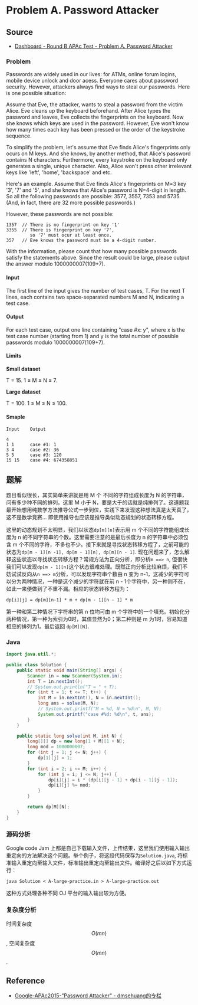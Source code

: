# Problem A. Password Attacker

## Source

- [Dashboard - Round B APAc Test - Problem A. Password Attacker](https://code.google.com/codejam/contest/4214486/dashboard#s=p0)

### Problem

Passwords are widely used in our lives: for ATMs, online forum logins, mobile device unlock and door acess. Everyone cares about password security. However, attackers always find ways to steal our passwords. Here is one possible situation:

Assume that Eve, the attacker, wants to steal a password from the victim Alice. Eve cleans up the keyboard beforehand. After Alice types the password and leaves, Eve collects the fingerprints on the keyboard. Now she knows which keys are used in the password. However, Eve won't know how many times each key has been pressed or the order of the keystroke sequence.

To simplify the problem, let's assume that Eve finds Alice's fingerprints only ocurs on M keys. And she knows, by another method, that Alice's password contains N characters. Furthermore, every keystroke on the keyboard only generates a single, unique character. Also, Alice won't press other irrelevant keys like 'left', 'home', 'backspace' and etc.

Here's an example. Assume that Eve finds Alice's fingerprints on M=3 key '3', '7' and '5', and she knows that Alice's password is N=4-digit in length. So all the following passwords are possible: 3577, 3557, 7353 and 5735. (And, in fact, there are 32 more possible passwords.)

However, these passwords are not possible:

```
1357  // There is no fingerprint on key '1'
3355  // There is fingerprint on key '7',
         so '7' must ocur at least once.
357   // Eve knows the password must be a 4-digit number.
```

With the information, please count that how many possible passwords satisfy the statements above. Since the result could be large, please output the answer modulo 1000000007(109+7).

#### Input

The first line of the input gives the number of test cases, T.
For the next T lines, each contains two space-separated numbers M and N, indicating a test case.

#### Output

For each test case, output one line containing "case #x: y", where x is the test case number (starting from 1) and y is the total number of possible passwords modulo 1000000007(109+7).

#### Limits

**Small dataset**

T = 15.
1 ≤ M ≤ N ≤ 7.

**Large dataset**

T = 100.
1 ≤ M ≤ N ≤ 100.

#### Smaple

```
Input    Output

4
1 1      case #1: 1
3 4      case #2: 36
5 5      case #3: 120
15 15    case #4: 674358851
```

## 题解

题目看似很长，其实简单来讲就是用 M 个 不同的字符组成长度为 N 的字符串，问有多少种不同的排列。这里 M 小于 N，要是大于的话就是纯排列了。这道题我最开始想用纯数学方法推导公式一步到位，实践下来发现这种想法真是太天真了，这不是数学竞赛... 即使用推导也应该是推导类似动态规划的状态转移方程。

这里的动态规划不太明显，我们以状态`dp[m][n]`表示用 m 个不同的字符能组成长度为 n 的不同字符串的个数。这里需要注意的是最后长度为 n 的字符串中必须包含 m 个不同的字符，不多也不少。接下来就是寻找状态转移方程了，之前可能的状态为`dp[m - 1][n -1], dp[m - 1][n], dp[m][n - 1]`. 现在问题来了，怎么解释这些状态以寻找状态转移方程？常规方法为正向分析，即分析`m ==> n`, 但很快我们可以发现`dp[m - 1][n]`这个状态很难处理。既然正向分析比较麻烦，我们不妨试试反向从`n ==> m`分析，可以发现字符串个数由 n 变为 n-1，这减少的字符可以分为两种情况，一种是这个减少的字符就在前 n - 1个字符中，另一种则不在，如此一来便做到了不重不漏。相应的状态转移方程为：

```
dp[i][j] = dp[m][n-1] * m + dp[m - 1][n - 1] * m
```

第一种和第二种情况下字符串的第 n 位均可由 m 个字符中的一个填充。初始化分两种情况，第一种为索引为0时，其值显然为0；第二种则是 m 为1时，容易知道相应的排列为1。最后返回 `dp[M][N]`.

### Java

```java
import java.util.*;

public class Solution {
	public static void main(String[] args) {
		Scanner in = new Scanner(System.in);
		int T = in.nextInt();
		// System.out.println("T = " + T);
		for (int t = 1; t <= T; t++) {
			int M = in.nextInt(), N = in.nextInt();
			long ans = solve(M, N);
			// System.out.printf("M = %d, N = %d\n", M, N);
			System.out.printf("case #%d: %d\n", t, ans);
		}
	}

	public static long solve(int M, int N) {
		long[][] dp = new long[1 + M][1 + N];
		long mod = 1000000007;
		for (int j = 1; j <= N; j++) {
			dp[1][j] = 1;
		}
		for (int i = 2; i <= M; i++) {
			for (int j = i; j <= N; j++) {
				dp[i][j] = i * (dp[i][j - 1] + dp[i - 1][j - 1]);
				dp[i][j] %= mod;
			}
		}

		return dp[M][N];
	}
}
```

### 源码分析

Google code Jam 上都是自己下载输入文件，上传结果，这里我们使用输入输出重定向的方法解决这个问题。举个例子，将这段代码保存为`Solution.java`, 将标准输入重定向至输入文件，标准输出重定向至输出文件。编译好之后以如下方式运行：

```
java Solution < A-large-practice.in > A-large-practice.out
```

这种方式处理各种不同 OJ 平台的输入输出较为方便。

### 复杂度分析

时间复杂度 $$O(mn)$$, 空间复杂度 $$O(mn)$$.

## Reference

- [Google-APAc2015-"Password Attacker" - dmsehuang的专栏](http://blog.csdn.net/dmsehuang/article/details/40807799)
